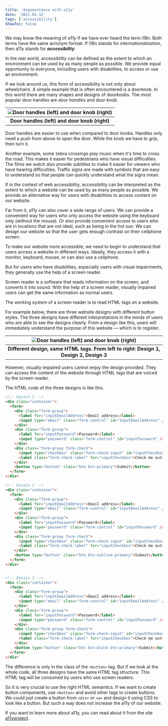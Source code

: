 ```yaml
---
title: 'Acquaintance with a11y'
date: '2021-01-12'
tags: ['accessibility']
ShowToc: false
---
```


We may know the meaning of *a11y* if we have ever heard the term *i18n*. Both terms have the same acronym format. If i18n stands for *internationalization*, then a11y stands for ***accessibility***.

In the real world, accessibility can be defined as the extent to which an environment can be used by as many people as possible. We provide equal opportunity to everyone, including users with disabilities, to access or use an environment.

If we look around us, this form of accessibility is not only about wheelchairs. A simple example that is often encountered is a doorknob. In this world there are many shapes and designs of doorknobs. The most popular door handles are *door handles* and *door knob*.

| ![Door handles (left) and door knob (right)](/images/acquaintance-with-a11y-1.png) |
|:--:|
| <b>Door handles (left) and door knob (right)</b>|

Door handles are easier to use when compared to door knobs. Handles only need a push from above to open the door. While the knob we have to grip, then turn it.

Another example, some zebra crossings play music when it's time to cross the road. This makes it easier for pedestrians who have visual difficulties. The films we watch also provide subtitles to make it easier for viewers who have hearing difficulties. Traffic signs are made with symbols that are easy to understand so that people can quickly understand what the signs mean.

If in the context of web accessibility, accessibility can be interpreted as the extent to which a website can be used by as many people as possible. We provide an alternative way for users with disabilities to access content on our website.

Far from it, a11y can also cover a wide range of users. We can provide a convenient way for users who only access the website using the keyboard only (without the mouse). Or also provide convenient access to users who are in locations that are not ideal, such as being in the hot sun. We can design our website so that the user gets enough contrast on their cellphone screen.

To make our website more accessible, we need to begin to understand that users access a website in different ways. Ideally, they access it with a monitor, keyboard, mouse, or can also use a cellphone.

But for users who have disabilities, especially users with visual impairments, they generally use the help of a screen reader.

Screen reader is a software that reads information on the screen, and converts it into sound. With the help of a screen reader, visually impaired users can get the same information as normal users.

The working system of a screen reader is to read HTML tags on a website.

For example below, there are three website designs with different button styles. The three designs have different interpretations in the minds of users who are able to see the designs clearly. From a design like this, users will immediately understand the purpose of this website — which is to register.

| ![Door handles (left) and door knob (right)](/images/acquaintance-with-a11y-2.png) |
|:--:|
| <b>Different design, same HTML tags. From left to right: Design 1, Design 2, Design 3</b>|

However, visually impaired users cannot enjoy the design provided. They can access the content of the website through HTML tags that are voiced by the screen reader.

The HTML code of the three designs is like this.

```html
<!-- Desain 1 -->
<div class="container">
  <form>
    <div class="form-group">
      <label for="inputEmailAddress">Email address</label>
      <input type="email" class="form-control" id="inputEmailAddress" />
    </div>
    <div class="form-group">
      <label for="inputPassword">Password</label>
      <input type="password" class="form-control" id="inputPassword" />
    </div>
    <div class="form-group form-check">
      <input type="checkbox" class="form-check-input" id="inputCheckbox">
      <label class="form-check-label" for="inputCheckbox">Check me out</label>
    </div>
    <button type="button" class="btn btn-primary">Submit</button>
  </form>
</div>

<!-- Desain 2 -->
<div class="container">
  <form>
    <div class="form-group">
      <label for="inputEmailAddress">Email address</label>
      <input type="email" class="form-control" id="inputEmailAddress" />
    </div>
    <div class="form-group">
      <label for="inputPassword">Password</label>
      <input type="password" class="form-control" id="inputPassword" />
    </div>
    <div class="form-group form-check">
      <input type="checkbox" class="form-check-input" id="inputCheckbox">
      <label class="form-check-label" for="inputCheckbox">Check me out</label>
    </div>
    <button type="button" class="btn btn-outline-primary">Submit</button>
  </form>
</div>


<!-- Desain 3 -->
<div class="container">
  <form>
    <div class="form-group">
      <label for="inputEmailAddress">Email address</label>
      <input type="email" class="form-control" id="inputEmailAddress" />
    </div>
    <div class="form-group">
      <label for="inputPassword">Password</label>
      <input type="password" class="form-control" id="inputPassword" />
    </div>
    <div class="form-group form-check">
      <input type="checkbox" class="form-check-input" id="inputCheckbox">
      <label class="form-check-label" for="inputCheckbox">Check me out</label>
    </div>
    <button type="button" class="btn btn-block btn-primary">Submit</button>
  </form>
</div>
```

The difference is only in the class of the `<button>` tag. But if we look at the whole code, all three designs have the same HTML tag structure. This HTML tag will be consumed by users who use screen readers.

So it is very crucial to use the right HTML semantics. If we want to create button components, use `<button>` and avoid other tags to create buttons. We could just create a button from `<div>` or `<a>` and design it using CSS to look like a button. But such a way does not increase the a11y of our website.

If you want to learn more about a11y, you can read about it from the site [a11yproject](https://www.a11yproject.com/).
